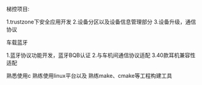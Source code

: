 梯控项目:

1.trustzone下安全应用开发
2.设备分区以及设备信息管理部分
3.设备升级，通信协议

车载蓝牙

1.蓝牙协议功能开发，蓝牙BQB认证
2.与车机间通信协议适配
3.40款耳机兼容性适配

熟悉使用c
熟练使用linux平台以及
熟练make、cmake等工程构建工具